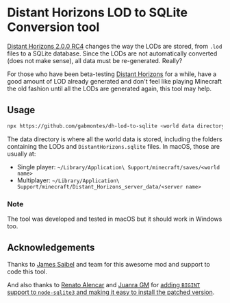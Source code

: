 # Distant Horizons LOD to SQLite Conversion tool

[Distant Horizons 2.0.0 RC4](https://discord.com/channels/881614130614767666/881744029509906472/1164905424571617320) changes the way the LODs are stored, from `.lod` files to a SQLite database.
Since the LODs are not automatically converted (does not make sense), all data must be re-generated.
Really?

For those who have been beta-testing [Distant Horizons](https://www.curseforge.com/minecraft/mc-mods/distant-horizons) for a while, have a good amount of LOD already generated and don't feel like playing Minecraft the old fashion until all the LODs are generated again, this tool may help.

## Usage

```sh
npx https://github.com/gabmontes/dh-lod-to-sqlite <world data directory>
```

The data directory is where all the world data is stored, including the folders containing the LODs and `DistantHorizons.sqlite` files.
In macOS, those are usually at:

- Single player: `~/Library/Application\ Support/minecraft/saves/<world name>`
- Multiplayer: `~/Library/Application\ Support/minecraft/Distant_Horizons_server_data/<server name>`

### Note

The tool was developed and tested in macOS but it should work in Windows too.

## Acknowledgements

Thanks to [James Saibel](https://gitlab.com/jeseibel) and team for this awesome mod and support to code this tool.

And also thanks to [Renato Alencar](https://github.com/renatoalencar) and [Juanra GM](https://github.com/juanrgm) for [adding `BIGINT` support to `node-sqlite3` and making it easy to install the patched version](https://github.com/TryGhost/node-sqlite3/pull/1501#issuecomment-1160140213).
